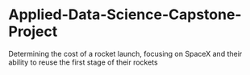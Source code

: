 # Applied-Data-Science-Capstone-Project
Determining the cost of a rocket launch, focusing on SpaceX and their ability to reuse the first stage of their rockets
